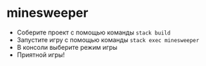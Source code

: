 # minesweeper

- Соберите проект с помощью команды `stack build`
- Запустите игру с помощью команды `stack exec minesweeper`
- В консоли выберите режим игры
- Приятной игры!
